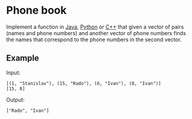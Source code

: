 # Phone book

Implement a function in [Java](PhoneBook.java), [Python](phone_book.py)
or [C++](phone_book.cpp) that given a vector of pairs (names and phone numbers)
and another vector of phone numbers finds the names that correspond to the phone
numbers in the second vector.

## Example

Input:
```
[(1, "Stanislav"), (15, "Rado"), (6, "Ivan"), (8, "Ivan")]
[15, 8]
```

Output:
```
["Rado", "Ivan"]
```
